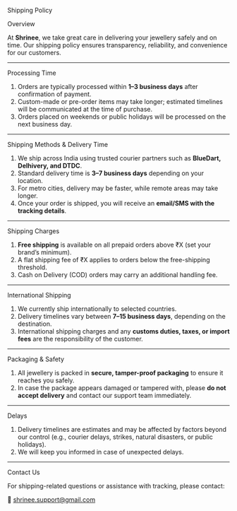 Shipping Policy

Overview

At **Shrinee**, we take great care in delivering your jewellery safely and on time. Our shipping policy ensures transparency, reliability, and convenience for our customers.

---

Processing Time

1. Orders are typically processed within **1–3 business days** after confirmation of payment.
2. Custom-made or pre-order items may take longer; estimated timelines will be communicated at the time of purchase.
3. Orders placed on weekends or public holidays will be processed on the next business day.

---
Shipping Methods & Delivery Time

1. We ship across India using trusted courier partners such as **BlueDart, Delhivery, and DTDC**.
2. Standard delivery time is **3–7 business days** depending on your location.
3. For metro cities, delivery may be faster, while remote areas may take longer.
4. Once your order is shipped, you will receive an **email/SMS with the tracking details**.

---

Shipping Charges

1. **Free shipping** is available on all prepaid orders above ₹X (set your brand’s minimum).
2. A flat shipping fee of ₹X applies to orders below the free-shipping threshold.
3. Cash on Delivery (COD) orders may carry an additional handling fee.

---

International Shipping

1. We currently ship internationally to selected countries.
2. Delivery timelines vary between **7–15 business days**, depending on the destination.
3. International shipping charges and any **customs duties, taxes, or import fees** are the responsibility of the customer.

---

Packaging & Safety

1. All jewellery is packed in **secure, tamper-proof packaging** to ensure it reaches you safely.
2. In case the package appears damaged or tampered with, please **do not accept delivery** and contact our support team immediately.

---

Delays

1. Delivery timelines are estimates and may be affected by factors beyond our control (e.g., courier delays, strikes, natural disasters, or public holidays).
2. We will keep you informed in case of unexpected delays.

---

Contact Us

For shipping-related questions or assistance with tracking, please contact:

📧 shrinee.support@gmail.com

